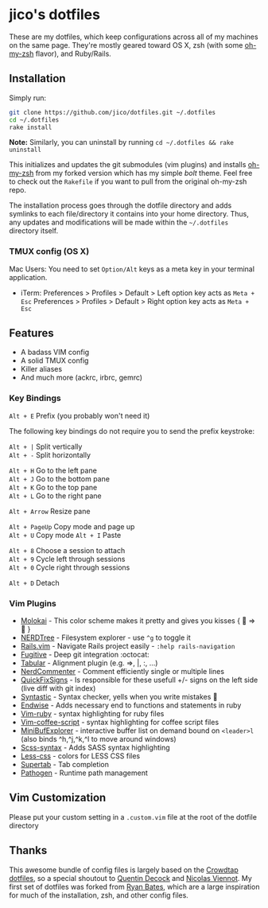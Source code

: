 # jico's dotfiles

These are my dotfiles, which keep configurations across all of my machines on the same page. They're mostly geared toward OS X, zsh (with some [oh-my-zsh](https://github.com/robbyrussell/oh-my-zsh) flavor), and Ruby/Rails.

## Installation
Simply run:

```bash
git clone https://github.com/jico/dotfiles.git ~/.dotfiles
cd ~/.dotfiles
rake install
```
**Note:** Similarly, you can uninstall by running `cd ~/.dotfiles && rake uninstall`

This initializes and updates the git submodules (vim plugins) and installs [oh-my-zsh](https://github.com/robbyrussell/oh-my-zsh) from my forked version which has my simple *bolt* theme. Feel free to check out the `Rakefile` if you want to pull from the original oh-my-zsh repo.

The installation process goes through the dotfile directory and adds symlinks to each file/directory it contains into your home directory. Thus, any updates and modifications will be made within the `~/.dotfiles` directory itself.

### TMUX config (OS X)

Mac Users: You need to set `Option/Alt` keys as a meta key in your terminal application.

- iTerm:
    Preferences > Profiles > Default > Left option key acts as `Meta + Esc`
    Preferences > Profiles > Default > Right option key acts as `Meta + Esc`

## Features
* A badass VIM config
* A solid TMUX config
* Killer aliases
* And much more (ackrc, irbrc, gemrc)

### Key Bindings

`Alt + E` Prefix (you probably won't need it)

The following key bindings do not require you to send the prefix keystroke:

`Alt + |` Split vertically  
`Alt + -` Split horizontally

`Alt + H` Go to the left pane  
`Alt + J` Go to the bottom pane  
`Alt + K` Go to the top pane  
`Alt + L` Go to the right pane  

`Alt + Arrow` Resize pane  

`Alt + PageUp` Copy mode and page up  
`Alt + U` Copy mode
`Alt + I` Paste  

`Alt + 8` Choose a session to attach  
`Alt + 9` Cycle left through sessions  
`Alt + 0` Cycle right through sessions  

`Alt + D` Detach  

### Vim Plugins

* [Molokai](https://github.com/nviennot/molokai)      - This color scheme makes it pretty and gives you kisses { :lipstick: => :kiss: }
* [NERDTree](https://github.com/scrooloose/nerdtree)  - Filesystem explorer - use `^g` to toggle it
* [Rails.vim](https://github.com/tpope/vim-rails)     - Navigate Rails project easily - `:help rails-navigation`
* [Fugitive](https://github.com/tpope/vim-fugitive)   - Deep git integration :octocat:
* [Tabular](https://github.com/godlygeek/tabular.git) - Alignment plugin (e.g. =>, |, :, ...)
* [NerdCommenter](https://github.com/scrooloose/nerdcommenter.git) - Comment efficiently single or multiple lines
* [QuickFixSigns](https://github.com/tomtom/quickfixsigns_vim.git) - Is responsible for these usefull +/- signs on the left side (live diff with git index)
* [Syntastic](https://github.com/scrooloose/syntastic.git) - Syntax checker, yells when you write mistakes :horse:
* [Endwise](https://github.com/tpope/vim-endwise.git) - Adds necessary end to functions and statements in ruby
* [Vim-ruby](https://github.com/vim-ruby/vim-ruby.git) - syntax highlighting for ruby files
* [Vim-coffee-script](https://github.com/kchmck/vim-coffee-script.git) - syntax highlighting for coffee script files
* [MiniBufExplorer](https://github.com/fholgado/minibufexpl.vim.git) - interactive buffer list on demand bound on `<leader>l` (also binds ^h,^j,^k,^l to move around windows)
* [Scss-syntax](https://github.com/cakebaker/scss-syntax.vim) - Adds SASS syntax highlighting
* [Less-css](https://github.com/groenewege/vim-less.git) - colors for LESS CSS files
* [Supertab](https://github.com/tsaleh/vim-supertab.git) - Tab completion
* [Pathogen](https://github.com/tpope/vim-pathogen) - Runtime path management

## Vim Customization

Please put your custom setting in a `.custom.vim` file at the root of the dotfile directory

## Thanks

This awesome bundle of config files is largely based on the [Crowdtap](https://github.com/crowdtap) [dotfiles](https://github.com/crowdtap/dotfiles), so a special shoutout to [Quentin Decock](https://github.com/quentindecock) and [Nicolas Viennot](https://github.com/nviennot). My first set of dotfiles was forked from [Ryan Bates](http://github.com/ryanb/dotfiles), which are a large inspiration for much of the installation, zsh, and other config files.
